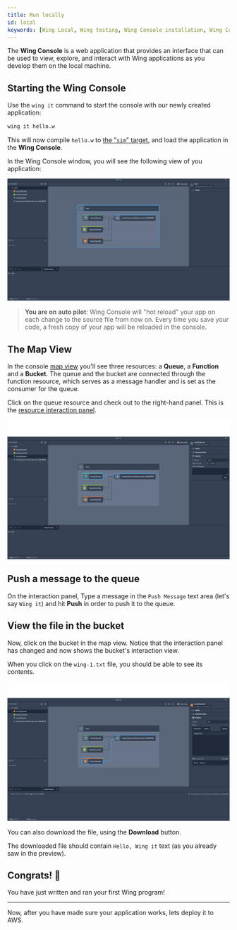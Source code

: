 ```yaml
---
title: Run locally
id: local
keywords: [Wing Local, Wing testing, Wing Console installation, Wing Console usage, Wing Console setup]
---
```


The **Wing Console** is a web application that provides an interface that can be used to view, explore, and interact with Wing applications as you develop them on the local machine.

## Starting the Wing Console

Use the `wing it` command to start the console with our newly created application:

```sh
wing it hello.w
```

This will now compile `hello.w` to [the "`sim`" target](../concepts/simulator),
and load the application in the **Wing Console**.

In the Wing Console window, you will see the following view of you application:

![Wing Console desktop application view](./console-app.png 'Wing Console')

> **You are on auto pilot**: Wing Console will "hot reload" your app on each change to 
> the source file from now on. Every time you save your code, a fresh copy of your
> app will be reloaded in the console.

## The Map View

In the console [map view](../06-tools/02-wing-console.md#map-view) you'll see three resources: a **Queue**, a **Function** and a **Bucket**. The queue and the bucket are connected through the function resource, which serves as a message handler and is set as the consumer for the queue.

Click on the queue resource and check out to the right-hand panel. This is the [resource interaction panel](../tools/wing-console#interact-with-your-wing-application).

![Queue resource view in Wing Console](./console-queue.png 'Queue resource')

## Push a message to the queue

On the interaction panel, Type a message in the `Push Message` text area (let's say `Wing it`) and hit **Push** in order to push it to the queue.

## View the file in the bucket

Now, click on the bucket in the map view. Notice that the interaction panel has changed and now shows the bucket's interaction view.

When you click on the `wing-1.txt` file, you should be able to see its contents.

![Bucket resource view in Wing Console](./console-bucket-1.png 'Bucket resource')

You can also download the file, using the **Download** button.

The downloaded file should contain `Hello, Wing it` text (as you already saw in the preview).

## Congrats! :clap:

You have just written and ran your first Wing program!

---

Now, after you have made sure your application works, lets deploy it to AWS.
